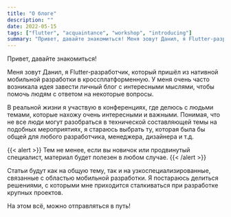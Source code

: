 ```yaml
---
title: "О блоге"
description: ""
date: 2022-05-15
tags: ["flutter", "acquaintance", "workshop", "introducing"]
summary: "Привет, давайте знакомиться! Меня зовут Данил, я Flutter-разработчик, который пришёл из нативной мобильной разработки."
---
```


Привет, давайте знакомиться!

Меня зовут Данил, я Flutter-разработчик, который пришёл из нативной мобильной разработки в кроссплатформенную. У меня
очень часто возникала идея завести личный блог с интересными мыслями, чтобы помочь людям с ответом на некоторые вопросы.

В реальной жизни я участвую в конференциях, где делюсь с людьми темами, которые нахожу
очень интересными и важными. Понимая, что не все люди могут разобраться в технической составляющей темы на подобных
мероприятиях, я стараюсь выбрать ту, которая была бы общей для любого разработчика, менеджера, дизайнера и т.д.

{{< alert >}}
Тем не менее, если вы новичок или продвинутый специалист, материал будет полезен в любом случае.
{{< /alert >}}

Статьи будут как на общую тему, так и на узкоспециализированные, связанные с областью мобильной разработки.
Я постараюсь делиться решениями, с которыми мне приходится сталкиваться при разработке крупных проектов.

На этом всё, можно отправляться в путь!

